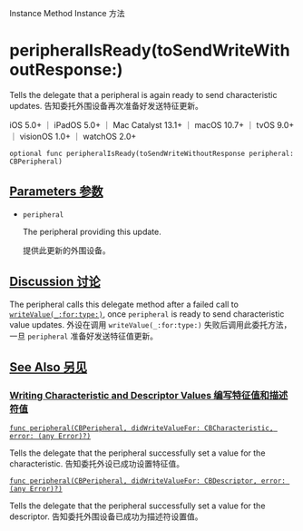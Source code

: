 Instance Method Instance 方法

# peripheralIsReady(toSendWriteWithoutResponse:) 

Tells the delegate that a peripheral is again ready to send characteristic updates.
告知委托外围设备再次准备好发送特征更新。

iOS 5.0+ ｜ iPadOS 5.0+ ｜ Mac Catalyst 13.1+ ｜ macOS 10.7+ ｜ tvOS 9.0+ ｜ visionOS 1.0+ ｜ watchOS 2.0+ 

```
optional func peripheralIsReady(toSendWriteWithoutResponse peripheral: CBPeripheral)
```



## [Parameters 参数](https://developer.apple.com/documentation/corebluetooth/cbperipheraldelegate/peripheralisready(tosendwritewithoutresponse:)#parameters)

- `peripheral`

  The peripheral providing this update. 

  提供此更新的外围设备。



## [Discussion 讨论](https://developer.apple.com/documentation/corebluetooth/cbperipheraldelegate/peripheralisready(tosendwritewithoutresponse:)#Discussion)

The peripheral calls this delegate method after a failed call to [`writeValue(_:for:type:)`](https://developer.apple.com/documentation/corebluetooth/cbperipheral/writevalue(_:for:type:)), once `peripheral` is ready to send characteristic value updates.
外设在调用 `writeValue(_:for:type:)` 失败后调用此委托方法，一旦 `peripheral` 准备好发送特征值更新。



## [See Also 另见](https://developer.apple.com/documentation/corebluetooth/cbperipheraldelegate/peripheralisready(tosendwritewithoutresponse:)#see-also)

### [Writing Characteristic and Descriptor Values 编写特征值和描述符值](https://developer.apple.com/documentation/corebluetooth/cbperipheraldelegate/peripheralisready(tosendwritewithoutresponse:)#Writing-Characteristic-and-Descriptor-Values)

[`func peripheral(CBPeripheral, didWriteValueFor: CBCharacteristic, error: (any Error)?)`](https://developer.apple.com/documentation/corebluetooth/cbperipheraldelegate/peripheral(_:didwritevaluefor:error:)-4f5ea)

Tells the delegate that the peripheral successfully set a value for the characteristic.
告知委托外设已成功设置特征值。

[`func peripheral(CBPeripheral, didWriteValueFor: CBDescriptor, error: (any Error)?)`](https://developer.apple.com/documentation/corebluetooth/cbperipheraldelegate/peripheral(_:didwritevaluefor:error:)-1ybl3)

Tells the delegate that the peripheral successfully set a value for the descriptor.
告知委托外围设备已成功为描述符设置值。
